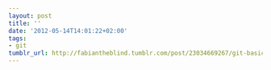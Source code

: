 ```yaml
---
layout: post
title: ''
date: '2012-05-14T14:01:22+02:00'
tags:
- git
tumblr_url: http://fabiantheblind.tumblr.com/post/23034669267/git-basics-episode-1-what-is-version-control
---
```

